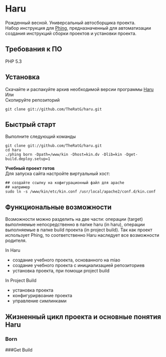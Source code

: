 Haru
====

Рожденный весной. Универсальный автосборщика проекта.    
Набор инструкция для [Phing](http://www.phing.info), предназначенный
для автоматизации создания инструкций сборки проектов и установки проекта.

## Требования к ПО
PHP 5.3

## Установка
Скачайте и распакуйте архив необходимой версии программы [Haru](https://github.com/TheRatG/haru)  
Или  
Скопируйте репозиторий

    git clone git://github.com/TheRatG/haru.git

## Быстрый старт

Выполните следующий команды

    git clone git://github.com/TheRatG/haru.git
    cd haru
    ./phing born -Dpath=/www/kin -Dhost=kin.dv -Dlib=kin -Dget-build.deploy.setup=1
    
**Учебный проект готов**  
Для запуска сайта настройте виртуальный хост: 

    ## создайте ссылку на кофигурационный файл для apache
    ## например
    sudo ln -s /www/kin/etc/kin.conf /usr/local/apache2/conf.d/kin.conf

## Функциональные возможности
Возможности можно разделить на две части: операции (target) выполняемые непосредственно в папке haru (in haru),
операции выполняемые в папке build проекта (in project build). Так как проект использует Phing, то соответственно 
Haru наследует все возможности родителя.

In Haru
* создание учебного проекта, основанного на miao
* создание учебного проекта с инициализацией репозиториев
* установка проекта, при помощи project build

In Project Build
* установка проекта
* конфигурирвоание проекта
* управление симлинками

## Жизненный цикл проекта и основные понятия Haru

### Born

###Get Build